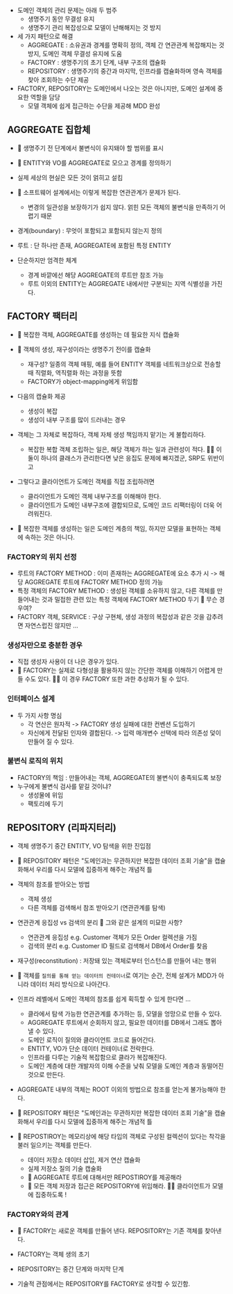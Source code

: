 - 도메인 객체의 관리 문제는 아래 두 범주
  - 생명주기 동안 무결성 유지
  - 생명주기 관리 복잡성으로 모델이 난해해지는 것 방지
- 세 가지 패턴으로 해결
  - AGGREGATE : 소유권과 경계를 명확히 정의, 객체 간 연관관계 복잡해지는 것 방지, 도메인 객체 무결성 유지에 도움
  - FACTORY : 생명주기의 초기 단계, 내부 구조의 캡슐화
  - REPOSITORY : 생명주기의 중간과 마지막, 인프라를 캡슐화하며 영속 객체를 찾아 조회하는 수단 제공
- FACTORY, REPOSITORY는 도메인에서 나오는 것은 아니지만, 도메인 설계에 중요한 역할을 담당
  - 모델 객체에 쉽게 접근하는 수단을 제공해 MDD 완성

## AGGREGATE 집합체
- 📌 생명주기 전 단계에서 불변식이 유지돼야 할 범위를 표시
- 📌 ENTITY와 VO를 AGGREGATE로 모으고 경계를 정의하기

- 실제 세상의 현실은 모든 것이 얽히고 설킴
- 🌟 소프트웨어 설계에서는 이렇게 복잡한 연관관계가 문제가 된다.
  - 변경의 일관성을 보장하기가 쉽지 않다. 얽힌 모든 객체의 불변식을 만족하기 어렵기 때문
- 경계(boundary) : 무엇이 포함되고 포함되지 않는지 정의
- 루트 : 단 하나만 존재, AGGREGATE에 포함된 특정 ENTITY
- 단순하지만 엄격한 체계
  - 경계 바깥에선 해당 AGGREGATE의 루트만 참조 가능
  - 루트 이외의 ENTITY는 AGGREGATE 내에서만 구분되는 지역 식별성을 가진다.

## FACTORY 팩터리
- 📌 복잡한 객체, AGGREGATE를 생성하는 데 필요한 지식 캡슐화
- 📌 객체의 생성, 재구성이라는 생명주기 전이를 캡슐화
  - 재구성? 일종의 객체 매핑, 예를 들어 ENTITY 객체를 네트워크상으로 전송할 때 직렬화, 역직렬화 하는 과정을 뜻함
  - FACTORY가 object-mapping에게 위임함

- 다음의 캡슐화 제공
  - 생성이 복잡
  - 생성이 내부 구조를 많이 드러내는 경우
- 객체는 그 자체로 복잡하다, 객체 자체 생성 책임까지 맡기는 게 불합리하다.
  - 복잡한 복합 객체 조립하는 일은, 해당 객체가 하는 일과 관련성이 적다. 🙋‍♂️ 이 둘이 하나의 클래스가 관리한다면 낮은 응집도 문제에 빠지겠군, SRP도 위반이고
- 그렇다고 클라이언트가 도메인 객체를 직접 조립하려면
  - 클라이언트가 도메인 객체 내부구조를 이해해야 한다.
  - 클라이언트가 도메인 내부구조에 결합되므로, 도메인 코드 리팩터링이 더욱 어려워진다.
- 🌟 복잡한 객체를 생성하는 일은 도메인 계층의 책임, 하지만 모델을 표현하는 객체에 속하는 것은 아니다.

### FACTORY의 위치 선정
- 루트의 FACTORY METHOD : 이미 존재하는 AGGREGATE에 요소 추가 시 -> 해당 AGGREGATE 루트에 FACTORY METHOD 정의 가능
- 특정 객체의 FACTORY METHOD : 생성된 객체를 소유하지 않고, 다른 객체를 만들어내는 것과 밀접한 관련 있는 특정 객체에 FACTORY METHOD 두기 🤔 무슨 경우여?
- FACTORY 객체, SERVICE : 구상 구현체, 생성 과정의 복잡성과 같은 것을 감추려면 자연스럽진 않지만 ...

### 생성자만으로 충분한 경우
- 직접 생성자 사용이 더 나은 경우가 있다.
- 🌟 FACTORY는 실제로 다형성을 활용하지 않는 간단한 객체를 이해하기 어렵게 만들 수도 있다. 🙋‍♂️ 이 경우 FACTORY 또한 과한 추상화가 될 수 있다.

### 인터페이스 설계
- 두 가지 사항 명심 
  - 각 연산은 원자적 -> FACTORY 생성 실패에 대한 컨벤션 도입하기
  - 자신에게 전달된 인자와 결합된다. -> 입력 매개변수 선택에 따라 의존성 덫이 만들어 질 수 있다.

### 불변식 로직의 위치
- FACTORY의 책임 : 만들어내는 객체, AGGREGATE의 불변식이 충족되도록 보장
- 누구에게 불변식 검사를 맡길 것이냐?
  - 생성물에 위임
  - 팩토리에 두기

## REPOSITORY (리파지터리)
- 객체 생명주기 중간 ENTITY, VO 탐색을 위한 진입점
- 📌 REPOSITORY 패턴은 "도메인과는 무관하지만 복잡한 데이터 조회 기술"을 캡슐화해서 우리를 다시 모델에 집중하게 해주는 개념적 틀

- 객체의 참조를 받아오는 방법
  - 객체 생성
  - 다른 객체를 검색해서 참조 받아오기 (연관관계를 탐색)
- 연관관계 응집성 vs 검색의 분리 🤔 그와 같은 설계의 미묘한 사항?
  - 연관관계 응집성 e.g. Customer 객체가 모든 Order 컬렉션을 가짐
  - 검색의 분리 e.g. Customer ID 필드로 검색해서 DB에서 Order를 찾음
- 재구성(reconstitution) : 저장돼 있는 객체로부터 인스턴스를 만들어 내는 행위
- 🌟 객체를 `질의를 통해 얻는 데이터의 컨테이너`로 여기는 순간, 전체 설계가 MDD가 아니라 데이터 처리 방식으로 나아간다.
- 인프라 레벨에서 도메인 객체의 참조를 쉽게 획득할 수 있게 한다면 ...
  - 클라에서 탐색 가능한 연관관계를 추가하는 등, 모델을 엉망으로 만들 수 있다.
  - AGGREGATE 루트에서 순회하지 않고, 필요한 데이터를 DB에서 그래도 뽑아낼 수 있다.
  - 도메인 로직이 질의와 클라이언트 코드로 들어간다.
  - ENTITY, VO가 단순 데이터 컨테이너로 전락한다.
  - 인프라를 다루는 기술적 복잡함으로 클라가 복잡해진다.
  - 도메인 계층에 대한 개발자의 이해 수준을 낮춰 모델을 도메인 계층과 동떨어진 것으로 만든다.
- AGGREGATE 내부의 객체는 ROOT 이외의 방법으로 참조를 얻는게 불가능해야 한다.
- 📌 REPOSITORY 패턴은 "도메인과는 무관하지만 복잡한 데이터 조회 기술"을 캡슐화해서 우리를 다시 모델에 집중하게 해주는 개념적 틀
- 📌 REPOSTIROY는 메모리상에 해당 타입의 객체로 구성된 컬렉션이 있다는 착각을 불러 일으키는 객체를 만든다.
  - 데이터 저장소 데이터 삽입, 제거 연산 캡슐화
  - 실제 저장소 질의 기술 캡술화
  - 🌟 AGGREGATE 루트에 대해서만 REPOSTIROY를 제공해라
  - 🌟 모든 객체 저장과 접근은 REPOSITORY에 위임해라. 🙋‍♂️ 클라이언트가 모델에 집중하도록 !

### FACTORY와의 관계
- 📌 FACTORY는 새로운 객체를 만들어 낸다. REPOSITORY는 기존 객체를 찾아낸다.

- FACTORY는 객체 생의 초기
- REPOSITORY는 중간 단계와 마지막 단계
- 기술적 관점에서는 REPOSITORY를 FACTORY로 생각할 수 있긴함.
